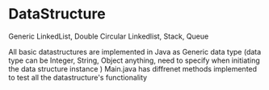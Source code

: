 # DataStructure
Generic  LinkedList, Double Circular Linkedlist, Stack, Queue

All basic datastructures are implemented in Java as Generic data type 
(data type can be Integer, String, Object anything, need to specify when initiating the data structure instance )
Main.java has diffrenet methods implemented to test all the datastructure's functionality
